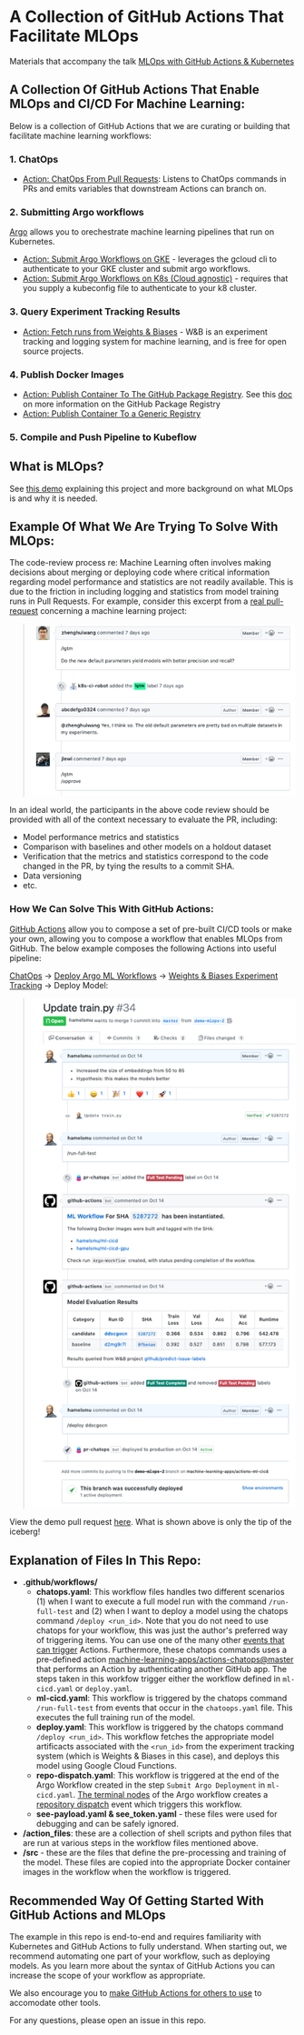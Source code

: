 # A Collection of GitHub Actions That Facilitate MLOps

Materials that accompany the talk [MLOps with GitHub Actions & Kubernetes](https://youtu.be/Ll50l3fsoYs)

## A Collection Of GitHub Actions That Enable MLOps and CI/CD For Machine Learning:

Below is a collection of GitHub Actions that we are curating or building that facilitate machine learning workflows:

### 1. ChatOps
   - [Action: ChatOps From Pull Requests](https://github.com/marketplace/actions/chatops-for-pull-requests): Listens to ChatOps commands in PRs and emits variables that downstream Actions can branch on.


### 2. Submitting Argo workflows
[Argo](https://argoproj.github.io/) allows you to orechestrate machine learning pipelines that run on Kubernetes.

  - [Action: Submit Argo Workflows on GKE](https://github.com/marketplace/actions/submit-argo-workflows-to-gke) - leverages the gcloud cli to authenticate to your GKE cluster and submit argo workflows.
  - [Action: Submit Argo Workflows on K8s (Cloud agnostic)](https://github.com/marketplace/actions/submit-argo-workflows-from-github) - requires that you supply a kubeconfig file to authenticate to your k8 cluster.

### 3. Query Experiment Tracking Results
  - [Action: Fetch runs from Weights & Biases](https://github.com/marketplace/actions/get-runs-from-weights-biases) - W&B is an experiment tracking and logging system for machine learning, and is free for open source projects.

### 4. Publish Docker Images
  - [Action: Publish Container To The GitHub Package Registry](https://github.com/marketplace/actions/publish-docker-images-to-gpr).  See this [doc](https://github.com/features/package-registry) on more information on the GitHub Package Registry
  - [Action: Publish Container To a Generic Registry](https://github.com/marketplace/actions/publish-docker)
  
### 5. Compile and Push Pipeline to Kubeflow


## What is MLOps?  

See [this demo](https://youtu.be/Ll50l3fsoYs) explaining this project and more background on what MLOps is and why it is needed.


## Example Of What We Are Trying To Solve With MLOps:

The code-review process re: Machine Learning often involves making decisions about merging or deploying code where critical information regarding model performance and statistics are not readily available.  This is due to the friction in including logging and statistics from model training runs in Pull Requests.  For example, consider this excerpt from a [real pull-request](https://github.com/kubeflow/code-intelligence/pull/54) concerning a machine learning project:

>![](images/pr.png)

In an ideal world, the participants in the above code review should be provided with all of the context necessary to evaluate the PR, including:

- Model performance metrics and statistics
- Comparison with baselines and other models on a holdout dataset
- Verification that the metrics and statistics correspond to the code changed in the PR, by tying the results to a commit SHA.
- Data versioning
- etc.

### How We Can Solve This With GitHub Actions:

[GitHub Actions](https://github.com/features/actions) allow you to compose a set of pre-built CI/CD tools or make your own, allowing you to compose a workflow that enables MLOps from GitHub.  The below example composes the following Actions into useful pipeline:

 [ChatOps](https://github.com/marketplace/actions/chatops-via-pr-labels) &rightarrow; [Deploy Argo ML Workflows](https://github.com/machine-learning-apps/gke-argo) &rightarrow;  [Weights & Biases Experiment Tracking](https://github.com/machine-learning-apps/wandb-action) -> Deploy Model:

>![](images/mlops.png)

View the demo pull request [here](https://github.com/machine-learning-apps/actions-ml-cicd/pull/34).  What is shown above is only the tip of the iceberg! 


## Explanation of Files In This Repo:

- **.github/workflows/**
   - **chatops.yaml**:  This workflow files handles two different scenarios (1) when I want to execute a full model run with the command `/run-full-test` and (2) when I want to deploy a model using the chatops command `/deploy <run_id>`.  Note that you do not need to use chatops for your workflow, this was just the author's preferred way of triggering items.  You can use one of the many other [events that can trigger](https://help.github.com/en/actions/automating-your-workflow-with-github-actions/events-that-trigger-workflows) Actions.  Furthermore, these chatops commands uses a pre-defined action [machine-learning-apps/actions-chatops@master](https://github.com/marketplace/actions/chatops-for-pull-requests) that performs an Action by authenticating another GitHub app. The steps taken in this workfow trigger either the workflow defined in `ml-cicd.yaml` or `deploy.yaml`.
   - **ml-cicd.yaml**:  This workflow is triggered by the chatops command `/run-full-test` from events that occur in the `chatoops.yaml` file. This executes the full training run of the model.
   - **deploy.yaml**: This workflow is triggered by the chatops command `/deploy <run_id>`. This workflow fetches the appropriate model artificacts associated with the `<run_id>` from the experiment tracking system (which is Weights & Biases in this case), and deploys this model using Google Cloud Functions.
   - **repo-dispatch.yaml**:  This workflow is triggered at the end of the Argo Workflow created in the step `Submit Argo Deployment` in `ml-cicd.yaml`.  [The terminal nodes](https://github.com/machine-learning-apps/actions-ml-cicd/blob/master/pipelines/workflow.yaml#L91-L162) of the Argo workflow creates a [repository dispatch](https://help.github.com/en/actions/automating-your-workflow-with-github-actions/events-that-trigger-workflows#external-events-repository_dispatch) event which triggers this workflow.  
   - **see-payload.yaml & see_token.yaml** - these files were used for debugging and can be safely ignored.  
- **/action_files**: these are a collection of shell scripts and python files that are run at various steps in the workflow files mentioned above.  
- **/src** - these are the files that define the pre-processing and training of the model.  These files are copied into the appropriate Docker container images in the workflow when the workflow is triggered.

## Recommended Way Of Getting Started With GitHub Actions and MLOps

The example in this repo is end-to-end and requires familiarity with Kubernetes and GitHub Actions to fully understand.  When starting out, we recommend automating one part of your workflow, such as deploying models.  As you learn more about the syntax of GitHub Actions you can increase the scope of your workflow as appropriate.  

We also encourage you to [make GitHub Actions for others to use](https://help.github.com/en/actions/automating-your-workflow-with-github-actions/publishing-actions-in-github-marketplace) to accomodate other tools. 

For any questions, please open an issue in this repo. 
